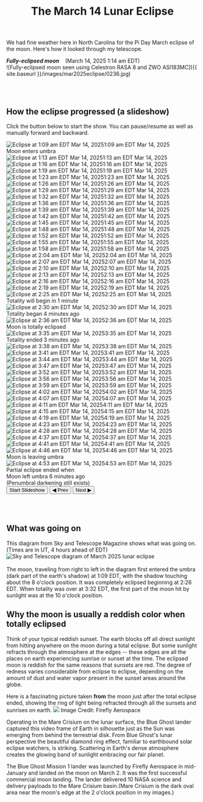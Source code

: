 ﻿---
layout: post
title:  The March 14 Lunar Eclipse
tags: moon
excerpt_separator: <!--endSummary-->
use_slideshow: true
---
  
<!--use_slideshow causes the necessary css from assets/css/slideshow.css to be included in the header of the 
    resulting html if and only if this is a post containing use_slideshow. This required a mod to _includes/head.html-->

We had fine weather here in North Carolina for the Pi Day March eclipse of the moon. Here's how it looked through my telescope.

<!--endSummary-->


_**Fully-eclipsed moon**_  &nbsp;&nbsp; (March 14, 2025 1:14 am EDT)<br>
![Fully-eclipsed moon seen using Celestron RASA 8 and ZWO ASI183MC]({{ site.baseurl }}/images/mar2025eclipse/0236.jpg)

<br/><br/>
## How the eclipse progressed (a slideshow)
Click the button below to start the show. You can pause/resume as well as manually forward and backward.
<div class="slideshow-container">
<div class="slideshow">
<div class="slide"><img src="/images/mar2025eclipse/0109.jpg" alt="Eclipse at 1:09 am EDT Mar 14, 2025"><span class="caption">1:09 am EDT Mar 14, 2025<br>Moon enters umbra</span></div>
<div class="slide"><img src="/images/mar2025eclipse/0113.jpg" alt="Eclipse at 1:13 am EDT Mar 14, 2025"><span class="caption">1:13 am EDT Mar 14, 2025</span></div>
<div class="slide"><img src="/images/mar2025eclipse/0116.jpg" alt="Eclipse at 1:16 am EDT Mar 14, 2025"><span class="caption">1:16 am EDT Mar 14, 2025</span></div>
<div class="slide"><img src="/images/mar2025eclipse/0119.jpg" alt="Eclipse at 1:19 am EDT Mar 14, 2025"><span class="caption">1:19 am EDT Mar 14, 2025</span></div>
<div class="slide"><img src="/images/mar2025eclipse/0123.jpg" alt="Eclipse at 1:23 am EDT Mar 14, 2025"><span class="caption">1:23 am EDT Mar 14, 2025</span></div>
<div class="slide"><img src="/images/mar2025eclipse/0126.jpg" alt="Eclipse at 1:26 am EDT Mar 14, 2025"><span class="caption">1:26 am EDT Mar 14, 2025</span></div>
<div class="slide"><img src="/images/mar2025eclipse/0129.jpg" alt="Eclipse at 1:29 am EDT Mar 14, 2025"><span class="caption">1:29 am EDT Mar 14, 2025</span></div>
<div class="slide"><img src="/images/mar2025eclipse/0132.jpg" alt="Eclipse at 1:32 am EDT Mar 14, 2025"><span class="caption">1:32 am EDT Mar 14, 2025</span></div>
<div class="slide"><img src="/images/mar2025eclipse/0136.jpg" alt="Eclipse at 1:36 am EDT Mar 14, 2025"><span class="caption">1:36 am EDT Mar 14, 2025</span></div>
<div class="slide"><img src="/images/mar2025eclipse/0139.jpg" alt="Eclipse at 1:39 am EDT Mar 14, 2025"><span class="caption">1:39 am EDT Mar 14, 2025</span></div>
<div class="slide"><img src="/images/mar2025eclipse/0142.jpg" alt="Eclipse at 1:42 am EDT Mar 14, 2025"><span class="caption">1:42 am EDT Mar 14, 2025</span></div>
<div class="slide"><img src="/images/mar2025eclipse/0145.jpg" alt="Eclipse at 1:45 am EDT Mar 14, 2025"><span class="caption">1:45 am EDT Mar 14, 2025</span></div>
<div class="slide"><img src="/images/mar2025eclipse/0148.jpg" alt="Eclipse at 1:48 am EDT Mar 14, 2025"><span class="caption">1:48 am EDT Mar 14, 2025</span></div>
<div class="slide"><img src="/images/mar2025eclipse/0152.jpg" alt="Eclipse at 1:52 am EDT Mar 14, 2025"><span class="caption">1:52 am EDT Mar 14, 2025</span></div>
<div class="slide"><img src="/images/mar2025eclipse/0155.jpg" alt="Eclipse at 1:55 am EDT Mar 14, 2025"><span class="caption">1:55 am EDT Mar 14, 2025</span></div>
<div class="slide"><img src="/images/mar2025eclipse/0158.jpg" alt="Eclipse at 1:58 am EDT Mar 14, 2025"><span class="caption">1:58 am EDT Mar 14, 2025</span></div>
<div class="slide"><img src="/images/mar2025eclipse/0204.jpg" alt="Eclipse at 2:04 am EDT Mar 14, 2025"><span class="caption">2:04 am EDT Mar 14, 2025</span></div>
<div class="slide"><img src="/images/mar2025eclipse/0207.jpg" alt="Eclipse at 2:07 am EDT Mar 14, 2025"><span class="caption">2:07 am EDT Mar 14, 2025</span></div>
<div class="slide"><img src="/images/mar2025eclipse/0210.jpg" alt="Eclipse at 2:10 am EDT Mar 14, 2025"><span class="caption">2:10 am EDT Mar 14, 2025</span></div>
<div class="slide"><img src="/images/mar2025eclipse/0213.jpg" alt="Eclipse at 2:13 am EDT Mar 14, 2025"><span class="caption">2:13 am EDT Mar 14, 2025</span></div>
<div class="slide"><img src="/images/mar2025eclipse/0216.jpg" alt="Eclipse at 2:16 am EDT Mar 14, 2025"><span class="caption">2:16 am EDT Mar 14, 2025</span></div>
<div class="slide"><img src="/images/mar2025eclipse/0219.jpg" alt="Eclipse at 2:19 am EDT Mar 14, 2025"><span class="caption">2:19 am EDT Mar 14, 2025</span></div>
<div class="slide"><img src="/images/mar2025eclipse/0225.jpg" alt="Eclipse at 2:25 am EDT Mar 14, 2025"><span class="caption">2:25 am EDT Mar 14, 2025<br>Totality will begin in 1 minute</span></div>
<div class="slide" data-duration="2000"><img src="/images/mar2025eclipse/0230.jpg" alt="Eclipse at 2:30 am EDT Mar 14, 2025"><span class="caption">2:30 am EDT Mar 14, 2025<br>Totality began 4 minutes ago</span></div>
<div class="slide" data-duration="4000"><img src="/images/mar2025eclipse/0236.jpg" alt="Eclipse at 2:36 am EDT Mar 14, 2025"><span class="caption">2:36 am EDT Mar 14, 2025<br>Moon is totally eclipsed</span></div>
<div class="slide"><img src="/images/mar2025eclipse/0335.jpg" alt="Eclipse at 3:35 am EDT Mar 14, 2025"><span class="caption">3:35 am EDT Mar 14, 2025<br>Totality ended 3 minutes ago</span></div>
<div class="slide"><img src="/images/mar2025eclipse/0338.jpg" alt="Eclipse at 3:38 am EDT Mar 14, 2025"><span class="caption">3:38 am EDT Mar 14, 2025</span></div>
<div class="slide"><img src="/images/mar2025eclipse/0341.jpg" alt="Eclipse at 3:41 am EDT Mar 14, 2025"><span class="caption">3:41 am EDT Mar 14, 2025</span></div>
<div class="slide"><img src="/images/mar2025eclipse/0344.jpg" alt="Eclipse at 3:44 am EDT Mar 14, 2025"><span class="caption">3:44 am EDT Mar 14, 2025</span></div>
<div class="slide"><img src="/images/mar2025eclipse/0347.jpg" alt="Eclipse at 3:47 am EDT Mar 14, 2025"><span class="caption">3:47 am EDT Mar 14, 2025</span></div>
<div class="slide"><img src="/images/mar2025eclipse/0352.jpg" alt="Eclipse at 3:52 am EDT Mar 14, 2025"><span class="caption">3:52 am EDT Mar 14, 2025</span></div>
<div class="slide"><img src="/images/mar2025eclipse/0356.jpg" alt="Eclipse at 3:56 am EDT Mar 14, 2025"><span class="caption">3:56 am EDT Mar 14, 2025</span></div>
<div class="slide"><img src="/images/mar2025eclipse/0359.jpg" alt="Eclipse at 3:59 am EDT Mar 14, 2025"><span class="caption">3:59 am EDT Mar 14, 2025</span></div>
<div class="slide"><img src="/images/mar2025eclipse/0402.jpg" alt="Eclipse at 4:02 am EDT Mar 14, 2025"><span class="caption">4:02 am EDT Mar 14, 2025</span></div>
<div class="slide"><img src="/images/mar2025eclipse/0407.jpg" alt="Eclipse at 4:07 am EDT Mar 14, 2025"><span class="caption">4:07 am EDT Mar 14, 2025</span></div>
<div class="slide"><img src="/images/mar2025eclipse/0411.jpg" alt="Eclipse at 4:11 am EDT Mar 14, 2025"><span class="caption">4:11 am EDT Mar 14, 2025</span></div>
<div class="slide"><img src="/images/mar2025eclipse/0415.jpg" alt="Eclipse at 4:15 am EDT Mar 14, 2025"><span class="caption">4:15 am EDT Mar 14, 2025</span></div>
<div class="slide"><img src="/images/mar2025eclipse/0419.jpg" alt="Eclipse at 4:19 am EDT Mar 14, 2025"><span class="caption">4:19 am EDT Mar 14, 2025</span></div>
<div class="slide"><img src="/images/mar2025eclipse/0423.jpg" alt="Eclipse at 4:23 am EDT Mar 14, 2025"><span class="caption">4:23 am EDT Mar 14, 2025</span></div>
<div class="slide"><img src="/images/mar2025eclipse/0428.jpg" alt="Eclipse at 4:28 am EDT Mar 14, 2025"><span class="caption">4:28 am EDT Mar 14, 2025</span></div>
<div class="slide"><img src="/images/mar2025eclipse/0437.jpg" alt="Eclipse at 4:37 am EDT Mar 14, 2025"><span class="caption">4:37 am EDT Mar 14, 2025</span></div>
<div class="slide"><img src="/images/mar2025eclipse/0441.jpg" alt="Eclipse at 4:41 am EDT Mar 14, 2025"><span class="caption">4:41 am EDT Mar 14, 2025</span></div>
<div class="slide"><img src="/images/mar2025eclipse/0446.jpg" alt="Eclipse at 4:46 am EDT Mar 14, 2025"><span class="caption">4:46 am EDT Mar 14, 2025<br>Moon is leaving umbra</span></div>
<div class="slide"><img src="/images/mar2025eclipse/045354.jpg" alt="Eclipse at 4:53 am EDT Mar 14, 2025"><span class="caption">4:53 am EDT Mar 14, 2025<br>Partial eclipse ended when<br>Moon left umbra 6 minutes ago<br>(Penumbral darkening still exists)</span></div>
</div>

<div class="controls">
  <button id="slideshowControl" type="button">Start Slideshow</button>
  <button id="prevSlide" type="button">◀ Prev</button>
  <button id="nextSlide" type="button">Next ▶</button>
</div>
</div>

<br/><br/>
## What was going on
This diagram from Sky and Telescope Magazine shows what was going on. (Times are in UT, 4 hours ahead of EDT)
![Sky and Telescope diagram of March 2025 lunar eclipse](https://dq0hsqwjhea1.cloudfront.net/Lunar-eclipse-path-14-March-2025.png)
<br/><br/>
The moon, traveling from right to left in the diagram first entered the umbra (dark part of the earth's shadow) at 1:09 EDT, with the shadow
touching about the 8 o'clock position. It was completely eclipsed beginning at 2:26 EDT. When totality was over at 3:32 EDT, the first part of the moon hit by
sunlight was at the 10 o'clock position.

## Why the moon is usually a reddish color when totally eclipsed
Think of your typical reddish sunset.  The earth blocks off all direct sunlight from hitting anywhere on the moon during a total eclipse. But some sunlight refracts through the atmosphere at the edges -- these edges are all the places on earth experiencing sunrise or sunset at the time. The eclipsed moon is reddish for the same reasons that sunsets are red. The degree of redness varies considerable from eclipse to eclipse, depending on the amount of dust and water vapor present in the sunset areas around the globe.

Here is a fascinating picture taken **from** the moon just after the total eclipse ended, showing the ring of light being refracted through all the sunsets and sunrises on earth.
![](https://apod.nasa.gov/apod/image/2503/eclipse-shot-from-blue-ghost-mission-1.jpg)
Image Credit: Firefly Aerospace

Operating in the Mare Crisium on the lunar surface, the Blue Ghost lander captured this video frame of Earth in silhouette just as the Sun was emerging from behind the terrestrial disk. From Blue Ghost's lunar perspective the beautiful diamond ring effect, familiar to earthbound solar eclipse watchers, is striking. Scattering in Earth's dense atmosphere creates the glowing band of sunlight embracing our fair planet. 

The Blue Ghost Mission 1 lander was launched by Firefly Aerospace in mid-January and landed on the moon on March 2. It was the first successful commercial moon landing. The lander delivered 10 NASA science and delivery payloads to the Mare Crisium basin.(Mare Crisium is the dark oval area near the moon's edge at the 2 o'clock position in my images.)

<!--exercise care here!  Things got squirrely when there was whitespace before the script tag-->
<script>
document.addEventListener("DOMContentLoaded", function () {
 
  let slides = document.querySelectorAll(".slideshow .slide");
  let totalSlides = slides.length;
  let index = 0;
  let playing = false;
  let slideshowTimeout;
  let button = document.getElementById("slideshowControl");
  let prevButton = document.getElementById("prevSlide");
  let nextButton = document.getElementById("nextSlide");
  let defaultInterval = 1000; // Default slide duration

  if (!button || !prevButton || !nextButton || slides.length === 0) {
    console.error("❌ ERROR: One or more elements not found. Check HTML structure.");
    return;
  }

  function showSlide(i) {
    console.log(`🔄 Changing to slide ${i}`);
    slides.forEach((slide, idx) => {
      slide.style.opacity = idx === i ? "1" : "0";
    });
    index = i;
  }

  function startSlideshow() {
    console.log("▶ Starting Slideshow...");
    playing = true;
    button.textContent = "Pause Slideshow";

    function nextSlide() {
      if (index < totalSlides - 1) {
        index++;
        showSlide(index);

        // Get custom duration from `data-duration` or use default
        let slideDuration = slides[index].getAttribute("data-duration") || defaultInterval;
        slideshowTimeout = setTimeout(nextSlide, slideDuration);
      } else {
        console.log("⏹ Slideshow finished.");
        playing = false;
        button.textContent = "Restart Slideshow";
      }
    }

    nextSlide(); // Start the slideshow
  }

  function pauseSlideshow() {
    console.log("⏸ Pausing Slideshow...");
    playing = false;
    button.textContent = "Resume Slideshow";
    clearTimeout(slideshowTimeout);
  }

  button.addEventListener("click", function () {
    if (!playing) {
      if (button.textContent === "Restart Slideshow") {
        index = 0; // Reset to first slide
        showSlide(index);
      }
      startSlideshow();
    } else {
      pauseSlideshow();
    }
  });

  prevButton.addEventListener("click", function () {
    index = Math.max(0, index - 1); // Prevent going below 0
    showSlide(index);
  });

  nextButton.addEventListener("click", function () {
    index = Math.min(totalSlides - 1, index + 1); // Prevent going past last slide
    showSlide(index);
  });

  showSlide(index); // Show the first image initially
});

</script>
